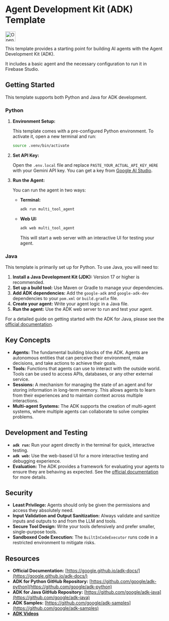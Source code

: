 # Agent Development Kit (ADK) Template

<a href="https://idx.google.com/new?template=https%3A%2F%2Fgithub.com%2Fproject-idx%2Ftemplates%2Ftree%2Fmain%2Fadk">
  <picture>
    <source
      media="(prefers-color-scheme: dark)"
      srcset="https://cdn.idx.dev/btn/open_dark_32.svg">
    <source
      media="(prefers-color-scheme: light)"
      srcset="https://cdn.idx.dev/btn/open_light_32.svg">
    <img
      height="32"
      alt="Open in IDX"
      src="https://cdn.idx.dev/btn/open_purple_32.svg">
  </picture>
</a>

This template provides a starting point for building AI agents with the Agent Development Kit (ADK).

It includes a basic agent and the necessary configuration to run it in Firebase Studio.

## Getting Started

This template supports both Python and Java for ADK development.

### Python

1.  **Environment Setup:**

    This template comes with a pre-configured Python environment. To activate it, open a new terminal and run:

    ```bash
    source .venv/bin/activate
    ```

2.  **Set API Key:**

    Open the `.env.local` file and replace `PASTE_YOUR_ACTUAL_API_KEY_HERE` with your Gemini API key. You can get a key from [Google AI Studio](https://g.co/ai/idxGetGeminiKey).

3.  **Run the Agent:**

    You can run the agent in two ways:

    *   **Terminal:**

        ```bash
        adk run multi_tool_agent
        ```

    *   **Web UI:**

        ```bash
        adk web multi_tool_agent
        ```

        This will start a web server with an interactive UI for testing your agent.

### Java

This template is primarily set up for Python. To use Java, you will need to:

1.  **Install a Java Development Kit (JDK):** Version 17 or higher is recommended.
2.  **Set up a build tool:** Use Maven or Gradle to manage your dependencies.
3.  **Add ADK dependencies:** Add the `google-adk` and `google-adk-dev` dependencies to your `pom.xml` or `build.gradle` file.
4.  **Create your agent:** Write your agent logic in a Java file.
5.  **Run the agent:** Use the ADK web server to run and test your agent.

For a detailed guide on getting started with the ADK for Java, please see the [official documentation](https://google.github.io/adk-docs/get-started/quickstart-java/).

## Key Concepts

*   **Agents:** The fundamental building blocks of the ADK. Agents are autonomous entities that can perceive their environment, make decisions, and take actions to achieve their goals.
*   **Tools:** Functions that agents can use to interact with the outside world. Tools can be used to access APIs, databases, or any other external service.
*   **Sessions:** A mechanism for managing the state of an agent and for storing information in long-term memory. This allows agents to learn from their experiences and to maintain context across multiple interactions.
*   **Multi-agent Systems:** The ADK supports the creation of multi-agent systems, where multiple agents can collaborate to solve complex problems.

## Development and Testing

*   **`adk run`:** Run your agent directly in the terminal for quick, interactive testing.
*   **`adk web`:** Use the web-based UI for a more interactive testing and debugging experience.
*   **Evaluation:** The ADK provides a framework for evaluating your agents to ensure they are behaving as expected. See the [official documentation](https://google.github.io/adk-docs/evaluation/overview/) for more details.

## Security

*   **Least Privilege:** Agents should only be given the permissions and access they absolutely need.
*   **Input Validation and Output Sanitization:** Always validate and sanitize inputs and outputs to and from the LLM and tools.
*   **Secure Tool Design:** Write your tools defensively and prefer smaller, single-purpose tools.
*   **Sandboxed Code Execution:** The `BuiltInCodeExecutor` runs code in a restricted environment to mitigate risks.

## Resources

*   **Official Documentation:** [https://google.github.io/adk-docs/](https://google.github.io/adk-docs/)
*   **ADK for Python GitHub Repository:** [https://github.com/google/adk-python](https://github.com/google/adk-python)
*   **ADK for Java GitHub Repository:** [https://github.com/google/adk-java](https://github.com/google/adk-java)
*   **ADK Samples:** [https://github.com/google/adk-samples](https://github.com/google/adk-samples)
*   **[ADK Videos](https://www.youtube.com/playlist?list=PLOU2XLYxmsIIAPgM8FmtEcFTXLLzmh4DK)**
